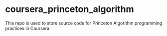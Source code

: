 coursera_princeton_algorithm
============================

This repo is used to store source code for Princeton Algorithm programming practices in Coursera
